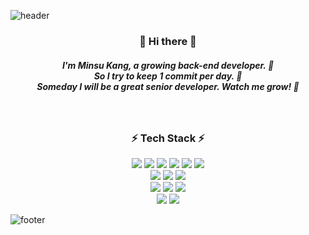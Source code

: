 ![header](https://capsule-render.vercel.app/api?type=waving&color=auto&height=130&fontAlign=70&fontAlignY=40&section=header)

<h3 align="center">👋 Hi there 👋</h3>
<h5 align="center">I'm Minsu Kang, a growing back-end developer. 🌱<br/>
  So I try to keep 1 commit per day. 🔭<br/>
  Someday I will be a great senior developer. Watch me grow! 🚀</h5><br/>
  
<h3 align="center">⚡ Tech Stack ⚡</h3>
<p align="center">
<img src="https://img.shields.io/badge/Java-007396?style=flat-square&logo=Java&logoColor=white"/> <img src="https://img.shields.io/badge/SpringBoot-6DB33F?style=flat-square&logo=Spring&logoColor=white"/> <img src="https://img.shields.io/badge/MySQL-4479A1?style=flat-square&logo=MySQL&logoColor=white"/> <img src="https://img.shields.io/badge/Hibernate-59666C?style=flat-square&logo=Hibernate&logoColor=white"/> <img src="https://img.shields.io/badge/QueryDsl-1976D2?style=flat-square&logo=QIWI&logoColor=white"/> <img src="https://img.shields.io/badge/Gradle-02303A?style=flat-square&logo=Gradle&logoColor=white"/> 
<br>
<img src="https://img.shields.io/badge/JavaScript-F7DF1E?style=flat-square&logo=JavaScript&logoColor=white"/> <img src="https://img.shields.io/badge/Vue.js-4FC08D?style=flat-square&logo=Vue.js&logoColor=white"/> <img src="https://img.shields.io/badge/Node.js-339933?style=flat-square&logo=Node.js&logoColor=white"/> 
<br>
<img src="https://img.shields.io/badge/HyperledgerFabric-2F3134?style=flat-square&logo=Hyperledger&logoColor=white"/> <img src="https://img.shields.io/badge/Golang-00ADD8?style=flat-square&logo=Go&logoColor=white"/> <img src="https://img.shields.io/badge/Docker-2496ED?style=flat-square&logo=Docker&logoColor=white"/> 
<br>
<img src="https://img.shields.io/badge/AutoHotkey-334455?style=flat-square&logo=AutoHotkey&logoColor=white"/> <img src="https://img.shields.io/badge/Python-3776AB?style=flat-square&logo=Python&logoColor=white"/> 
</p>

<!--![mskangg's GitHub stats](https://github-readme-stats.vercel.app/api?username=mskangg&count_private=true&show_icons=true&theme=tokyonight)-->

![footer](https://capsule-render.vercel.app/api?type=waving&color=auto&height=130&fontAlign=70&fontAlignY=40&section=footer)
